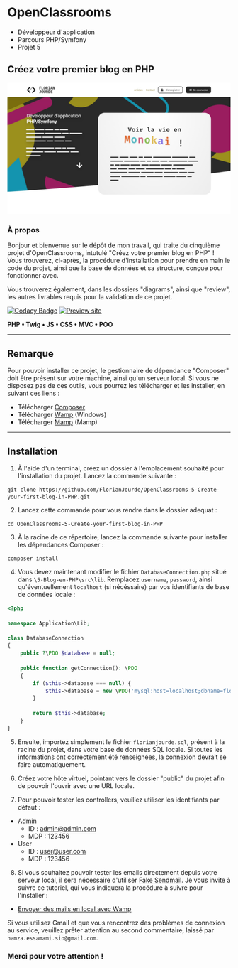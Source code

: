 # OpenClassrooms
- Développeur d'application
- Parcours PHP/Symfony
- Projet 5

## Créez votre premier blog en PHP

![OpenClassrooms banneer](public/ressources/images/readme-header.jpg)

### À propos

Bonjour et bienvenue sur le dépôt de mon travail, qui traite du cinquième projet d'OpenClassrooms, intutulé "Créez votre premier blog en PHP" ! Vous trouverez, ci-après, la procédure d'installation pour prendre en main le code du projet, ainsi que la base de données et sa structure, conçue pour fonctionner avec.

Vous trouverez également, dans les dossiers "diagrams", ainsi que "review", les autres livrables requis pour la validation de ce projet.

[![Codacy Badge](https://api.codacy.com/project/badge/Grade/72b77068be2b4153b90924bef259ab7d)](https://app.codacy.com/gh/FlorianJourde/OpenClassrooms-5-Create-your-first-blog-in-PHP?utm_source=github.com&utm_medium=referral&utm_content=FlorianJourde/OpenClassrooms-5-Create-your-first-blog-in-PHP&utm_campaign=Badge_Grade_Settings)
[![Preview site](https://img.shields.io/badge/Preview%20site--89bf54?style=for-the-badge&logo=InternetExplorer&logoColor=white)](https://florianjourde.com/)

**PHP • Twig • JS • CSS • MVC • POO**

---

## Remarque

Pour pouvoir installer ce projet, le gestionnaire de dépendance "Composer" doit être présent sur votre machine, ainsi qu'un serveur local. Si vous ne disposez pas de ces outils, vous pourrez les télécharger et les installer, en suivant ces liens :
- Télécharger [Composer](https://getcomposer.org/)
- Télécharger [Wamp](https://www.wampserver.com/) (Windows)
- Télécharger [Mamp](https://www.wampserver.com/) (Mamp)

---

## Installation

1. À l'aide d'un terminal, créez un dossier à l'emplacement souhaité pour l'installation du projet. Lancez la commande suivante :
```shell
git clone https://github.com/FlorianJourde/OpenClassrooms-5-Create-your-first-blog-in-PHP.git
```

2. Lancez cette commande pour vous rendre dans le dossier adequat :
```shell
cd OpenClassrooms-5-Create-your-first-blog-in-PHP
```

3. À la racine de ce répertoire, lancez la commande suivante pour installer les dépendances Composer :
```shell
composer install
```

4. Vous devez maintenant modifier le fichier `DatabaseConnection.php` situé dans `\5-Blog-en-PHP\src\lib`. Remplacez `username`, `password`, ainsi qu'éventuellement `localhost` (si nécéssaire) par vos identifiants de base de données locale :
```php
<?php

namespace Application\Lib;

class DatabaseConnection
{
    public ?\PDO $database = null;

    public function getConnection(): \PDO
    {
        if ($this->database === null) {
            $this->database = new \PDO('mysql:host=localhost;dbname=florianjourde;charset=utf8', 'username', 'password');
        }

        return $this->database;
    }
}
```

5. Ensuite, importez simplement le fichier `florianjourde.sql`, présent à la racine du projet, dans votre base de données SQL locale. Si toutes les informations ont correctement été renseignées, la connexion devrait se faire automatiquement.

6. Créez votre hôte virtuel, pointant vers le dossier "public" du projet afin de pouvoir l'ouvrir avec une URL locale.

7. Pour pouvoir tester les controllers, veuillez utiliser les identifiants par défaut :
- Admin
    - ID : admin@admin.com
    - MDP : 123456
- User
    - ID : user@user.com
    - MDP : 123456
    
8. Si vous souhaitez pouvoir tester les emails directement depuis votre serveur local, il sera nécessaire d'utiliser [Fake Sendmail](https://www.glob.com.au/sendmail/). Je vous invite à suivre ce tutoriel, qui vous indiquera la procédure à suivre pour l'installer :
- [Envoyer des mails en local avec Wamp](https://grafikart.fr/blog/mail-local-wamp)

Si vous utilisez Gmail et que vous rencontrez des problèmes de connexion au service, veuillez prêter attention au second commentaire, laissé par `hamza.essamami.sio@gmail.com`.

### Merci pour votre attention !